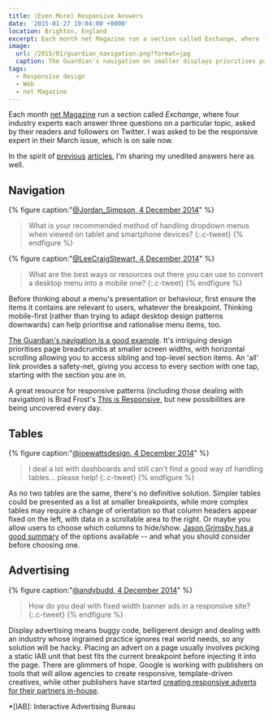 ```yaml
---
title: (Even More) Responsive Answers
date: '2015-01-27 19:04:00 +0000'
location: Brighton, England
excerpt: Each month net Magazine run a section called Exchange, where four industry experts each answer three questions on a particular topic, asked by their readers and followers on Twitter. I was asked to be the responsive expert in their March issue, which is on sale now.
image:
  url: /2015/01/guardian_navigation.png?format=jpg
  caption: The Guardian's navigation on smaller displays prioritises page signposting, but all site sections can still be accessed with one tap.
tags:
  - Responsive design
  - Web
  - net Magazine
---
```

Each month [net Magazine][1] run a section called *Exchange*, where four industry experts each answer three questions on a particular topic, asked by their readers and followers on Twitter. I was asked to be the responsive expert in their March issue, which is on sale now.

In the spirit of [previous][2] [articles][3], I'm sharing my unedited answers here as well.

## Navigation

{% figure caption:"[@Jordan_Simpson, 4 December 2014](https://twitter.com/jordan_simpson/status/540520320374157312)" %}
> What is your recommended method of handling dropdown menus when viewed on tablet and smartphone devices?
{:.c-tweet}
{% endfigure %}

{% figure caption:"[@LeeCraigStewart, 4 December 2014](https://twitter.com/leecraigstewart/status/540514957159583744)" %}
> What are the best ways or resources out there you can use to convert a desktop menu into a mobile one?
{:.c-tweet}
{% endfigure %}

Before thinking about a menu's presentation or behaviour, first ensure the items it contains are relevant to users, whatever the breakpoint. Thinking mobile-first (rather than trying to adapt desktop design patterns downwards) can help prioritise and rationalise menu items, too.

[The Guardian's navigation is a good example][4]. It's intriguing design prioritises page breadcrumbs at smaller screen widths, with horizontal scrolling allowing you to access sibling and top-level section items. An 'all' link provides a safety-net, giving you access to every section with one tap, starting with the section you are in.

A great resource for responsive patterns (including those dealing with navigation) is Brad Frost's [This is Responsive][5], but new possibilities are being uncovered every day.

## Tables

{% figure caption:"[@joewattsdesign, 4 December 2014](https://twitter.com/joewattsdesign/status/540530144616910848)" %}
> I deal a lot with dashboards and still can't find a good way of handling tables... please help!
{:.c-tweet}
{% endfigure %}

As no two tables are the same, there's no definitive solution. Simpler tables could be presented as a list at smaller breakpoints, while more complex tables may require a change of orientation so that column headers appear fixed on the left, with data in a scrollable area to the right. Or maybe you allow users to choose which columns to hide/show. [Jason Grimsby has a good summary][6] of the options available -- and what you should consider before choosing one.

## Advertising

{% figure caption:"[@andybudd, 4 December 2014](https://twitter.com/andybudd/status/540515016823549953)" %}
> How do you deal with fixed width banner ads in a responsive site?
{:.c-tweet}
{% endfigure %}

Display advertising means buggy code, belligerent design and dealing with an industry whose ingrained practice ignores real world needs, so any solution will be hacky. Placing an advert on a page usually involves picking a static IAB unit that best fits the current breakpoint before injecting it into the page. There are glimmers of hope. Google is working with publishers on tools that will allow agencies to create responsive, template-driven creatives, while other publishers have started [creating responsive adverts for their partners in-house][7].

[1]: http://www.creativebloq.com/net-magazine
[2]: /2012/01/responsive_answers/
[3]: /2012/12/more_responsive_answers/
[4]: http://www.theguardian.com/help/insideguardian/2014/jul/11/-sp-navigating-the-guardian
[5]: https://bradfrost.github.io/this-is-responsive/patterns.html
[6]: http://blog.cloudfour.com/picking-responsive-tables-solution/
[7]: http://next.theguardian.com/blog/responsive-takeover/

*[IAB]: Interactive Advertising Bureau